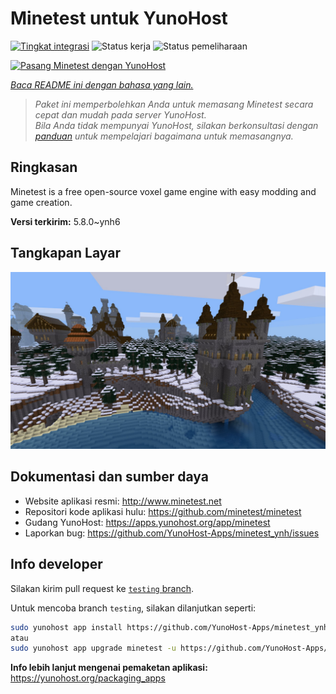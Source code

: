 <!--
N.B.: README ini dibuat secara otomatis oleh <https://github.com/YunoHost/apps/tree/master/tools/readme_generator>
Ini TIDAK boleh diedit dengan tangan.
-->

# Minetest untuk YunoHost

[![Tingkat integrasi](https://dash.yunohost.org/integration/minetest.svg)](https://ci-apps.yunohost.org/ci/apps/minetest/) ![Status kerja](https://ci-apps.yunohost.org/ci/badges/minetest.status.svg) ![Status pemeliharaan](https://ci-apps.yunohost.org/ci/badges/minetest.maintain.svg)

[![Pasang Minetest dengan YunoHost](https://install-app.yunohost.org/install-with-yunohost.svg)](https://install-app.yunohost.org/?app=minetest)

*[Baca README ini dengan bahasa yang lain.](./ALL_README.md)*

> *Paket ini memperbolehkan Anda untuk memasang Minetest secara cepat dan mudah pada server YunoHost.*  
> *Bila Anda tidak mempunyai YunoHost, silakan berkonsultasi dengan [panduan](https://yunohost.org/install) untuk mempelajari bagaimana untuk memasangnya.*

## Ringkasan

Minetest is a free open-source voxel game engine with easy modding and game creation.


**Versi terkirim:** 5.8.0~ynh6

## Tangkapan Layar

![Tangkapan Layar pada Minetest](./doc/screenshots/screenshot.jpg)

## Dokumentasi dan sumber daya

- Website aplikasi resmi: <http://www.minetest.net>
- Repositori kode aplikasi hulu: <https://github.com/minetest/minetest>
- Gudang YunoHost: <https://apps.yunohost.org/app/minetest>
- Laporkan bug: <https://github.com/YunoHost-Apps/minetest_ynh/issues>

## Info developer

Silakan kirim pull request ke [`testing` branch](https://github.com/YunoHost-Apps/minetest_ynh/tree/testing).

Untuk mencoba branch `testing`, silakan dilanjutkan seperti:

```bash
sudo yunohost app install https://github.com/YunoHost-Apps/minetest_ynh/tree/testing --debug
atau
sudo yunohost app upgrade minetest -u https://github.com/YunoHost-Apps/minetest_ynh/tree/testing --debug
```

**Info lebih lanjut mengenai pemaketan aplikasi:** <https://yunohost.org/packaging_apps>
